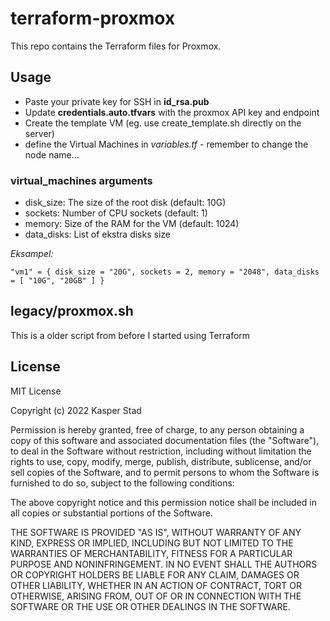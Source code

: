# terraform-proxmox

This repo contains the Terraform files for Proxmox.

## Usage

* Paste your private key for SSH in **id_rsa.pub**
* Update **credentials.auto.tfvars** with the proxmox API key and endpoint
* Create the template VM (eg. use create_template.sh directly on the server)
* define the Virtual Machines in *variables.tf* - remember to change the node name...

### virtual_machines arguments

* disk_size: The size of the root disk (default: 10G)
* sockets: Number of CPU sockets (default: 1)
* memory: Size of the RAM for the VM (default: 1024)
* data_disks: List of ekstra disks size

*Eksampel:*

```
"vm1" = { disk_size = "20G", sockets = 2, memory = "2048", data_disks = [ "10G", "20GB" ] }
```

## legacy/proxmox.sh

This is a older script from before I started using Terraform

## License

MIT License

Copyright (c) 2022 Kasper Stad

Permission is hereby granted, free of charge, to any person obtaining a copy
of this software and associated documentation files (the "Software"), to deal
in the Software without restriction, including without limitation the rights
to use, copy, modify, merge, publish, distribute, sublicense, and/or sell
copies of the Software, and to permit persons to whom the Software is
furnished to do so, subject to the following conditions:

The above copyright notice and this permission notice shall be included in all
copies or substantial portions of the Software.

THE SOFTWARE IS PROVIDED "AS IS", WITHOUT WARRANTY OF ANY KIND, EXPRESS OR
IMPLIED, INCLUDING BUT NOT LIMITED TO THE WARRANTIES OF MERCHANTABILITY,
FITNESS FOR A PARTICULAR PURPOSE AND NONINFRINGEMENT. IN NO EVENT SHALL THE
AUTHORS OR COPYRIGHT HOLDERS BE LIABLE FOR ANY CLAIM, DAMAGES OR OTHER
LIABILITY, WHETHER IN AN ACTION OF CONTRACT, TORT OR OTHERWISE, ARISING FROM,
OUT OF OR IN CONNECTION WITH THE SOFTWARE OR THE USE OR OTHER DEALINGS IN THE
SOFTWARE.
